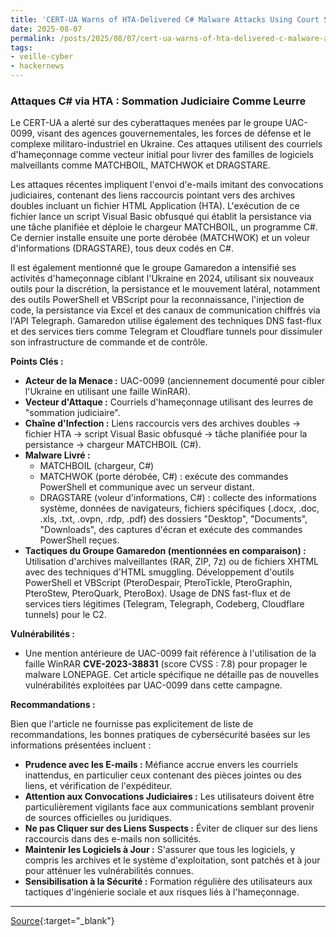 ```yaml
---
title: 'CERT-UA Warns of HTA-Delivered C# Malware Attacks Using Court Summons Lures'
date: 2025-08-07
permalink: /posts/2025/08/07/cert-ua-warns-of-hta-delivered-c-malware-attacks-using-court-summons-lures/
tags:
- veille-cyber
- hackernews
---
```

### Attaques C# via HTA : Sommation Judiciaire Comme Leurre

Le CERT-UA a alerté sur des cyberattaques menées par le groupe UAC-0099, visant des agences gouvernementales, les forces de défense et le complexe militaro-industriel en Ukraine. Ces attaques utilisent des courriels d'hameçonnage comme vecteur initial pour livrer des familles de logiciels malveillants comme MATCHBOIL, MATCHWOK et DRAGSTARE.

Les attaques récentes impliquent l'envoi d'e-mails imitant des convocations judiciaires, contenant des liens raccourcis pointant vers des archives doubles incluant un fichier HTML Application (HTA). L'exécution de ce fichier lance un script Visual Basic obfusqué qui établit la persistance via une tâche planifiée et déploie le chargeur MATCHBOIL, un programme C#. Ce dernier installe ensuite une porte dérobée (MATCHWOK) et un voleur d'informations (DRAGSTARE), tous deux codés en C#.

Il est également mentionné que le groupe Gamaredon a intensifié ses activités d'hameçonnage ciblant l'Ukraine en 2024, utilisant six nouveaux outils pour la discrétion, la persistance et le mouvement latéral, notamment des outils PowerShell et VBScript pour la reconnaissance, l'injection de code, la persistance via Excel et des canaux de communication chiffrés via l'API Telegraph. Gamaredon utilise également des techniques DNS fast-flux et des services tiers comme Telegram et Cloudflare tunnels pour dissimuler son infrastructure de commande et de contrôle.

**Points Clés :**

*   **Acteur de la Menace :** UAC-0099 (anciennement documenté pour cibler l'Ukraine en utilisant une faille WinRAR).
*   **Vecteur d'Attaque :** Courriels d'hameçonnage utilisant des leurres de "sommation judiciaire".
*   **Chaîne d'Infection :** Liens raccourcis vers des archives doubles -> fichier HTA -> script Visual Basic obfusqué -> tâche planifiée pour la persistance -> chargeur MATCHBOIL (C#).
*   **Malware Livré :**
    *   MATCHBOIL (chargeur, C#)
    *   MATCHWOK (porte dérobée, C#) : exécute des commandes PowerShell et communique avec un serveur distant.
    *   DRAGSTARE (voleur d'informations, C#) : collecte des informations système, données de navigateurs, fichiers spécifiques (.docx, .doc, .xls, .txt, .ovpn, .rdp, .pdf) des dossiers "Desktop", "Documents", "Downloads", des captures d'écran et exécute des commandes PowerShell reçues.
*   **Tactiques du Groupe Gamaredon (mentionnées en comparaison) :** Utilisation d'archives malveillantes (RAR, ZIP, 7z) ou de fichiers XHTML avec des techniques d'HTML smuggling. Développement d'outils PowerShell et VBScript (PteroDespair, PteroTickle, PteroGraphin, PteroStew, PteroQuark, PteroBox). Usage de DNS fast-flux et de services tiers légitimes (Telegram, Telegraph, Codeberg, Cloudflare tunnels) pour le C2.

**Vulnérabilités :**

*   Une mention antérieure de UAC-0099 fait référence à l'utilisation de la faille WinRAR **CVE-2023-38831** (score CVSS : 7.8) pour propager le malware LONEPAGE. Cet article spécifique ne détaille pas de nouvelles vulnérabilités exploitées par UAC-0099 dans cette campagne.

**Recommandations :**

Bien que l'article ne fournisse pas explicitement de liste de recommandations, les bonnes pratiques de cybersécurité basées sur les informations présentées incluent :

*   **Prudence avec les E-mails :** Méfiance accrue envers les courriels inattendus, en particulier ceux contenant des pièces jointes ou des liens, et vérification de l'expéditeur.
*   **Attention aux Convocations Judiciaires :** Les utilisateurs doivent être particulièrement vigilants face aux communications semblant provenir de sources officielles ou juridiques.
*   **Ne pas Cliquer sur des Liens Suspects :** Éviter de cliquer sur des liens raccourcis dans des e-mails non sollicités.
*   **Maintenir les Logiciels à Jour :** S'assurer que tous les logiciels, y compris les archives et le système d'exploitation, sont patchés et à jour pour atténuer les vulnérabilités connues.
*   **Sensibilisation à la Sécurité :** Formation régulière des utilisateurs aux tactiques d'ingénierie sociale et aux risques liés à l'hameçonnage.

---
[Source](https://thehackernews.com/2025/08/cert-ua-warns-of-hta-delivered-c.html){:target="_blank"}
